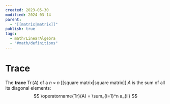 ```yaml
---
created: 2023-05-30
modified: 2024-03-14
parent:
  - "[[matrix|matrix]]"
publish: true
tags:
  - math/LinearAlgebra
  - "#math/definitions"
---
```


# Trace
The **trace** $\operatorname{Tr}(A)$ of a $n \times n$ [[square matrix|square matrix]] $A$ is the sum of all its diagonal elements:
$$
\operatorname{Tr}(A) = \sum_{i=1}^n a_{ii}
$$